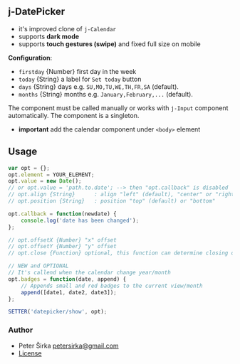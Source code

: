## j-DatePicker

- it's improved clone of `j-Calendar`
- supports __dark mode__
- supports __touch gestures (swipe)__ and fixed full size on mobile

__Configuration__:

- `firstday` {Number} first day in the week
- `today` {String} a label for `Set today` button
- `days` {String} days e.g. `SU,MO,TU,WE,TH,FR,SA` (default).
- `months` {String} months e.g. `January,February,...` (default).

The component must be called manually or works with `j-Input` component automatically. The component is a singleton.

- __important__ add the calendar component under `<body>` element

## Usage

```javascript
var opt = {};
opt.element = YOUR_ELEMENT;
opt.value = new Date();
// or opt.value = 'path.to.date'; --> then "opt.callback" is disabled
// opt.align {String}      : align "left" (default), "center" or "right"
// opt.position {String}   : position "top" (default) or "bottom"

opt.callback = function(newdate) {
	console.log('date has been changed');
};

// opt.offsetX {Number} "x" offset
// opt.offsetY {Number} "y" offset
// opt.close {Function} optional, this function can determine closing of DatePicker

// NEW and OPTIONAL
// It's callend when the calendar change year/month
opt.badges = function(date, append) {
	// Appends small and red badges to the current view/month
	append([date1, date2, date3]);
};

SETTER('datepicker/show', opt);
```

### Author

- Peter Širka <petersirka@gmail.com>
- [License](https://www.totaljs.com/license/)
